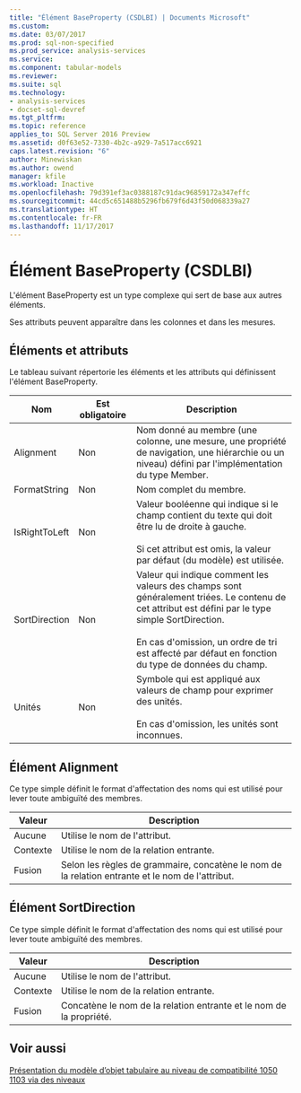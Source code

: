 ```yaml
---
title: "Élément BaseProperty (CSDLBI) | Documents Microsoft"
ms.custom: 
ms.date: 03/07/2017
ms.prod: sql-non-specified
ms.prod_service: analysis-services
ms.service: 
ms.component: tabular-models
ms.reviewer: 
ms.suite: sql
ms.technology:
- analysis-services
- docset-sql-devref
ms.tgt_pltfrm: 
ms.topic: reference
applies_to: SQL Server 2016 Preview
ms.assetid: d0f63e52-7330-4b2c-a929-7a517acc6921
caps.latest.revision: "6"
author: Minewiskan
ms.author: owend
manager: kfile
ms.workload: Inactive
ms.openlocfilehash: 79d391ef3ac0388187c91dac96859172a347effc
ms.sourcegitcommit: 44cd5c651488b5296fb679f6d43f50d068339a27
ms.translationtype: HT
ms.contentlocale: fr-FR
ms.lasthandoff: 11/17/2017
---
```

# <a name="baseproperty-element-csdlbi"></a>Élément BaseProperty (CSDLBI)
  L'élément BaseProperty est un type complexe qui sert de base aux autres éléments.  
  
 Ses attributs peuvent apparaître dans les colonnes et dans les mesures.  
  
## <a name="elements-and-attributes"></a>Éléments et attributs  
 Le tableau suivant répertorie les éléments et les attributs qui définissent l'élément BaseProperty.  
  
|Nom|Est obligatoire|Description|  
|----------|-----------------|-----------------|  
|Alignment|Non|Nom donné au membre (une colonne, une mesure, une propriété de navigation, une hiérarchie ou un niveau) défini par l'implémentation du type Member.|  
|FormatString|Non|Nom complet du membre.|  
|IsRightToLeft|Non|Valeur booléenne qui indique si le champ contient du texte qui doit être lu de droite à gauche.<br /><br /> Si cet attribut est omis, la valeur par défaut (du modèle) est utilisée.|  
|SortDirection|Non|Valeur qui indique comment les valeurs des champs sont généralement triées. Le contenu de cet attribut est défini par le type simple SortDirection.<br /><br /> En cas d'omission, un ordre de tri est affecté par défaut en fonction du type de données du champ.|  
|Unités|Non|Symbole qui est appliqué aux valeurs de champ pour exprimer des unités.<br /><br /> En cas d'omission, les unités sont inconnues.|  
  
## <a name="alignment-element"></a>Élément Alignment  
 Ce type simple définit le format d'affectation des noms qui est utilisé pour lever toute ambiguïté des membres.  
  
|Valeur|Description|  
|-----------|-----------------|  
|Aucune|Utilise le nom de l'attribut.|  
|Contexte|Utilise le nom de la relation entrante.|  
|Fusion|Selon les règles de grammaire, concatène le nom de la relation entrante et le nom de l'attribut.|  
  
## <a name="sortdirection-element"></a>Élément SortDirection  
 Ce type simple définit le format d'affectation des noms qui est utilisé pour lever toute ambiguïté des membres.  
  
|Valeur|Description|  
|-----------|-----------------|  
|Aucune|Utilise le nom de l'attribut.|  
|Contexte|Utilise le nom de la relation entrante.|  
|Fusion|Concatène le nom de la relation entrante et le nom de la propriété.|  
  
## <a name="see-also"></a>Voir aussi  
 [Présentation du modèle d’objet tabulaire au niveau de compatibilité 1050 1103 via des niveaux](../../../analysis-services/tabular-model-programming-compatibility-levels-1050-1103/representation/understanding-tabular-object-model-at-levels-1050-through-1103.md)  
  
  
